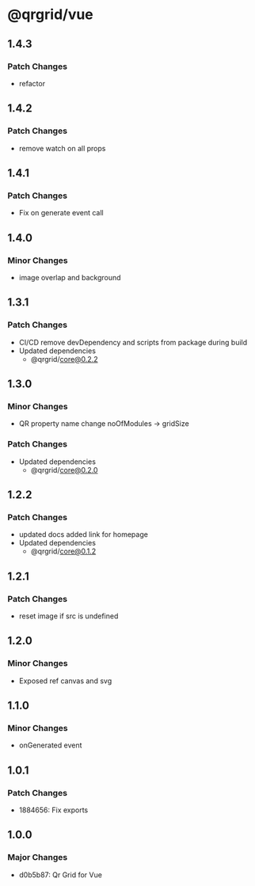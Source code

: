 # @qrgrid/vue

## 1.4.3

### Patch Changes

- refactor

## 1.4.2

### Patch Changes

- remove watch on all props

## 1.4.1

### Patch Changes

- Fix on generate event call

## 1.4.0

### Minor Changes

- image overlap and background

## 1.3.1

### Patch Changes

- CI/CD remove devDependency and scripts from package during build
- Updated dependencies
  - @qrgrid/core@0.2.2

## 1.3.0

### Minor Changes

- QR property name change noOfModules -> gridSize

### Patch Changes

- Updated dependencies
  - @qrgrid/core@0.2.0

## 1.2.2

### Patch Changes

- updated docs added link for homepage
- Updated dependencies
  - @qrgrid/core@0.1.2

## 1.2.1

### Patch Changes

- reset image if src is undefined

## 1.2.0

### Minor Changes

- Exposed ref canvas and svg

## 1.1.0

### Minor Changes

- onGenerated event

## 1.0.1

### Patch Changes

- 1884656: Fix exports

## 1.0.0

### Major Changes

- d0b5b87: Qr Grid for Vue
